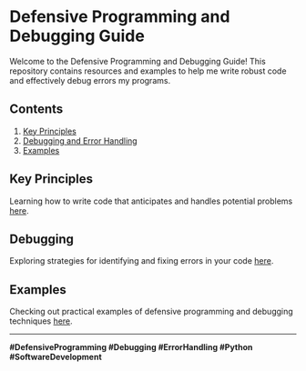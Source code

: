 # Defensive Programming and Debugging Guide

Welcome to the Defensive Programming and Debugging Guide! This repository contains resources and examples to help me write robust code and effectively debug errors my programs.

## Contents
1. [Key Principles](#KeyPrinciples)
2. [Debugging and Error Handling](#debugging)
3. [Examples](#examples)

## Key Principles
Learning how to write code that anticipates and handles potential problems [here](./KeyPrinciples.md).

## Debugging
Exploring strategies for identifying and fixing errors in your code [here](./Debugging.md).

## Examples
Checking out practical examples of defensive programming and debugging techniques [here](./Examples/README.md).

---

**#DefensiveProgramming #Debugging #ErrorHandling #Python #SoftwareDevelopment**
